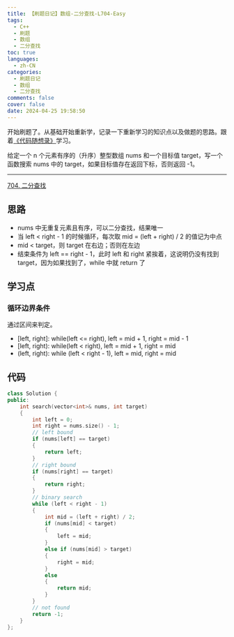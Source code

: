 ```yaml
---
title: 【刷题日记】数组-二分查找-L704-Easy
tags:
  - C++
  - 刷题
  - 数组
  - 二分查找
toc: true
languages:
  - zh-CN
categories:
  - 刷题日记
  - 数组
  - 二分查找
comments: false
cover: false
date: 2024-04-25 19:58:50
---
```


开始刷题了。从基础开始重新学，记录一下重新学习的知识点以及做题的思路。跟着[《代码随想录》](https://www.programmercarl.com/)学习。

给定一个 n 个元素有序的（升序）整型数组 nums 和一个目标值 target，写一个函数搜索 nums 中的 target，如果目标值存在返回下标，否则返回 -1。

<!-- more -->

---

[704. 二分查找](https://leetcode.cn/problems/binary-search/description/)

## 思路

* nums 中无重复元素且有序，可以二分查找，结果唯一
* 当 left < right - 1 的时候循环，每次取 mid = (left + right) / 2 的值记为中点
* mid < target，则 target 在右边；否则在左边
* 结束条件为 left == right - 1，此时 left 和 right 紧挨着，这说明仍没有找到 target，因为如果找到了，while 中就 return 了


## 学习点

### 循环边界条件

通过区间来判定。

* [left, right]: while(left <= right), left = mid + 1, right = mid - 1
* [left, right): while(left < right), left = mid + 1, right = mid
* (left, right): while (left < right - 1), left = mid, right = mid


## 代码

```cpp
class Solution {
public:
    int search(vector<int>& nums, int target) 
    {
        int left = 0;
        int right = nums.size() - 1;
        // left bound
        if (nums[left] == target)
        {
            return left;
        }
        // right bound
        if (nums[right] == target)
        {
            return right;
        }
        // binary search
        while (left < right - 1)
        {
            int mid = (left + right) / 2;
            if (nums[mid] < target)
            {
                left = mid;
            }
            else if (nums[mid] > target)
            {
                right = mid;
            }
            else
            {
                return mid;
            }
        }
        // not found
        return -1;
    }
};
```